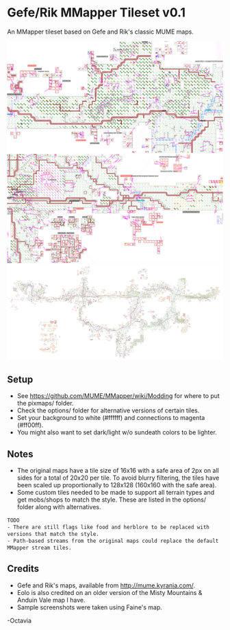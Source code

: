 Gefe/Rik MMapper Tileset v0.1
=============================

An MMapper tileset based on Gefe and Rik's classic MUME maps.

![The area around Bree and OER by a Rock.](samples/warrens-ford.png)
![The area around warrens and ford in MUME.](samples/bree-oer.png)
![The entire MUME map.](samples/arda.png)

## Setup
- See https://github.com/MUME/MMapper/wiki/Modding for where to put the pixmaps/ folder.
- Check the options/ folder for alternative versions of certain tiles.
- Set your background to white (#ffffff) and connections to magenta (#ff00ff).
- You might also want to set dark/light w/o sundeath colors to be lighter.

## Notes
- The original maps have a tile size of 16x16 with a safe area of 2px on all sides for a total of 20x20 per tile. To avoid blurry filtering, the tiles have been scaled up proportionally to 128x128 (160x160 with the safe area).
- Some custom tiles needed to be made to support all terrain types and get mobs/shops to match the style. These are listed in the options/ folder along with alternatives.

```
TODO
- There are still flags like food and herblore to be replaced with versions that match the style.
- Path-based streams from the original maps could replace the default MMapper stream tiles.
```

## Credits
- Gefe and Rik's maps, available from http://mume.kyrania.com/.
- Eolo is also credited on an older version of the Misty Mountains & Anduin Vale map I have.
- Sample screenshots were taken using Faine's map.

-Octavia
